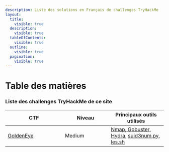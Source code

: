 ```yaml
---
description: Liste des solutions en Français de challenges TryHackMe
layout:
  title:
    visible: true
  description:
    visible: true
  tableOfContents:
    visible: true
  outline:
    visible: true
  pagination:
    visible: true
---
```


# Table des matières

### Liste des challenges TryHackMe de ce site

<table><thead><tr><th width="166">CTF</th><th width="130">Niveau</th><th>Principaux outils utilisés</th></tr></thead><tbody><tr><td><a href="goldeneye.md">GoldenEye</a></td><td>Medium</td><td><a href="outils.md#nmap">Nmap</a>,<a href="outils.md"> </a> <a href="outils.md#gobuster">Gobuster</a>, <a href="outils.md#hydra">Hydra</a>, <a href="outils.md#privilege-escalation">suid3num.py</a>,<a href="outils.md#privilege-escalation"> les.sh</a></td></tr></tbody></table>
